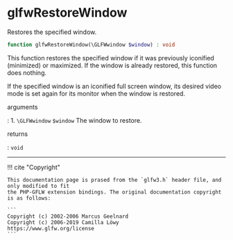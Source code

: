 # glfwRestoreWindow
Restores the specified window.

```php
function glfwRestoreWindow(\GLFWwindow $window) : void
```

This function restores the specified window if it was previously iconified
(minimized) or maximized. If the window is already restored, this function
does nothing.

If the specified window is an iconified full screen window, its desired
video mode is set again for its monitor when the window is restored.

arguments

:    1. `\GLFWwindow` `$window` The window to restore.

returns

:    `void` 

---
     

!!! cite "Copyright"

    This documentation page is prased from the `glfw3.h` header file, and only modified to fit 
    the PHP-GFLW extension bindings. The original documentation copyright is as follows:

    ```
    Copyright (c) 2002-2006 Marcus Geelnard
    Copyright (c) 2006-2019 Camilla Löwy
    https://www.glfw.org/license
    ```